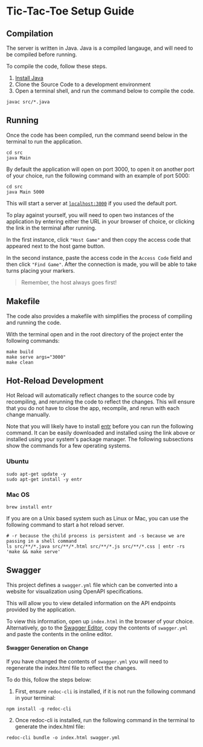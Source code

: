 # Tic-Tac-Toe Setup Guide
## Compilation
The server is written in Java. Java is a compiled langauge, and will need to be compiled before running.

To compile the code, follow these steps.
1. [Install Java](https://www3.ntu.edu.sg/home/ehchua/programming/howto/JDK_Howto.html)
2. Clone the Source Code to a development environment
3. Open a terminal shell, and run the command below to compile the code.

```
javac src/*.java
```

## Running
Once the code has been compiled, run the command seend below in the terminal to run the application.

```
cd src
java Main 
```

By default the application will open on port 3000, to open it on another port of your choice, run the following command with an example of port 5000:
```
cd src
java Main 5000
```


This will start a server at [`localhost:3000`](http://localhost:3000) if you used the default port. 

To play against yourself, you will need to open two instances of the application by entering either the URL in your browser of choice, or clicking the link in the terminal after running. 

In the first instance, click `"Host Game"` and then copy the access code that appeared next to the host game button. 

In the second instance, paste the access code in the `Access Code` field and then click `"Find Game"`. After the connection is made, you will be able to take turns placing your markers. 

> Remember, the host always goes first!

## Makefile
The code also provides a makefile with simplifies the process of compiling and running the code. 

With the terminal open and in the root directory of the project enter the following commands:
```
make build
make serve args="3000"
make clean
```

## Hot-Reload Development
Hot Reload will automatically reflect changes to the source code by recompiling, and rerunning the code to reflect the changes. This will ensure that you do not have to close the app, recompile, and rerun with each change manually.

Note that you will likely have to install [entr](http://eradman.com/entrproject/) before you can run the following command. It can be easily downloaded and installed using the link above or installed using your system's package manager. The following subsections show the commands for a few operating systems.

### Ubuntu
```
sudo apt-get update -y
sudo apt-get install -y entr
```

### Mac OS
```
brew install entr
```

If you are on a Unix based system such as Linux or Mac, you can use the following command to start a hot reload server.
```
# -r because the child process is persistent and -s because we are passing in a shell command
ls src/**/*.java src/**/*.html src/**/*.js src/**/*.css | entr -rs 'make && make serve'
```

## Swagger
This project defines a `swagger.yml` file which can be converted into a website for visualization using OpenAPI specifications.

This will allow you to view detailed information on the API endpoints provided by the application.

To view this information, open up `index.html` in the browser of your choice. Alternatively, go to the [Swagger Editor](https://editor.swagger.io/), copy the contents of `swagger.yml` and paste the contents in the online editor.

#### Swagger Generation on Change
If you have changed the contents of `swagger.yml` you will need to regenerate the index.html file to reflect the changes.

To do this, follow the steps below: 
1. First, ensure `redoc-cli` is installed, if it is not run the following command in your terminal: 
```
npm install -g redoc-cli
```

2. Once redoc-cli is installed, run the following command in the terminal to generate the index.html file:
```
redoc-cli bundle -o index.html swagger.yml
```
